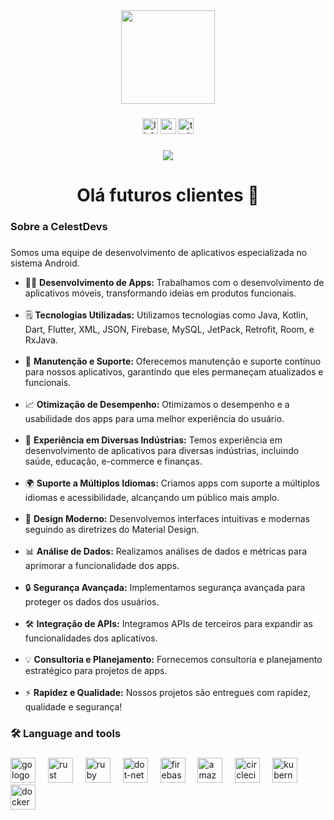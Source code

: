 <div align="center">
  <img height="150" src="https://camo.githubusercontent.com/62da68eb62b1e5f175f7d1f0191dd89a653d7908feb22d37d4a0ab07365d6791/68747470733a2f2f6d656469612e67697068792e636f6d2f6d656469612f4d3967624264396e6244724f5475314d71782f67697068792e676966"  />
</div>

###

<div align="center">
  <img src="https://img.shields.io/static/v1?message=LinkedIn&logo=linkedin&label=&color=0077B5&logoColor=white&labelColor=&style=for-the-badge" height="25" alt="linkedin logo"  />
  <img src="https://img.shields.io/static/v1?message=Youtube&logo=youtube&label=&color=FF0000&logoColor=white&labelColor=&style=for-the-badge" height="25" alt="youtube logo"  />
  <img src="https://img.shields.io/static/v1?message=Twitter&logo=twitter&label=&color=1DA1F2&logoColor=white&labelColor=&style=for-the-badge" height="25" alt="twitter logo"  />
</div>

###

<div align="center">
  <img src="https://visitor-badge.laobi.icu/badge?page_id=maurodesouza.maurodesouza&"  />
</div>

###

<h1 align="center">Olá futuros clientes 👋</h1>

###

<h3 align="left">Sobre a CelestDevs</h3>

###

<p align="left">
    Somos uma equipe de desenvolvimento de aplicativos especializada no sistema Android.
</p>

<ul align="left">
    <li>👩‍💻 <strong>Desenvolvimento de Apps:</strong> Trabalhamos com o desenvolvimento de aplicativos móveis, transformando ideias em produtos funcionais.</li><br>
    <li>🗒️ <strong>Tecnologias Utilizadas:</strong> Utilizamos tecnologias como Java, Kotlin, Dart, Flutter, XML, JSON, Firebase, MySQL, JetPack, Retrofit, Room, e RxJava.</li><br>
    <li>🔧 <strong>Manutenção e Suporte:</strong> Oferecemos manutenção e suporte contínuo para nossos aplicativos, garantindo que eles permaneçam atualizados e funcionais.</li><br>
    <li>📈 <strong>Otimização de Desempenho:</strong> Otimizamos o desempenho e a usabilidade dos apps para uma melhor experiência do usuário.</li><br>
    <li>💼 <strong>Experiência em Diversas Indústrias:</strong> Temos experiência em desenvolvimento de aplicativos para diversas indústrias, incluindo saúde, educação, e-commerce e finanças.</li><br>
    <li>🌍 <strong>Suporte a Múltiplos Idiomas:</strong> Criamos apps com suporte a múltiplos idiomas e acessibilidade, alcançando um público mais amplo.</li><br>
    <li>📱 <strong>Design Moderno:</strong> Desenvolvemos interfaces intuitivas e modernas seguindo as diretrizes do Material Design.</li><br>
    <li>📊 <strong>Análise de Dados:</strong> Realizamos análises de dados e métricas para aprimorar a funcionalidade dos apps.</li><br>
    <li>🔒 <strong>Segurança Avançada:</strong> Implementamos segurança avançada para proteger os dados dos usuários.</li><br>
    <li>🛠️ <strong>Integração de APIs:</strong> Integramos APIs de terceiros para expandir as funcionalidades dos aplicativos.</li><br>
    <li>💡 <strong>Consultoria e Planejamento:</strong> Fornecemos consultoria e planejamento estratégico para projetos de apps.</li><br>
    <li>⚡ <strong>Rapidez e Qualidade:</strong> Nossos projetos são entregues com rapidez, qualidade e segurança!</li>
</ul>

###

<h3 align="left">🛠 Language and tools</h3>

###

<div align="left">
  <img src="https://cdn.jsdelivr.net/gh/devicons/devicon/icons/go/go-original-wordmark.svg" height="40" alt="go logo"  />
  <img width="12" />
  <img src="https://cdn.jsdelivr.net/gh/devicons/devicon/icons/rust/rust-plain.svg" height="40" alt="rust logo"  />
  <img width="12" />
  <img src="https://cdn.jsdelivr.net/gh/devicons/devicon/icons/ruby/ruby-plain-wordmark.svg" height="40" alt="ruby logo"  />
  <img width="12" />
  <img src="https://cdn.jsdelivr.net/gh/devicons/devicon/icons/dot-net/dot-net-plain-wordmark.svg" height="40" alt="dot-net logo"  />
  <img width="12" />
  <img src="https://cdn.jsdelivr.net/gh/devicons/devicon/icons/firebase/firebase-plain-wordmark.svg" height="40" alt="firebase logo"  />
  <img width="12" />
  <img src="https://cdn.jsdelivr.net/gh/devicons/devicon/icons/amazonwebservices/amazonwebservices-original.svg" height="40" alt="amazonwebservices logo"  />
  <img width="12" />
  <img src="https://cdn.jsdelivr.net/gh/devicons/devicon/icons/circleci/circleci-plain.svg" height="40" alt="circleci logo"  />
  <img width="12" />
  <img src="https://cdn.jsdelivr.net/gh/devicons/devicon/icons/kubernetes/kubernetes-plain.svg" height="40" alt="kubernetes logo"  />
  <img width="12" />
  <img src="https://cdn.jsdelivr.net/gh/devicons/devicon/icons/docker/docker-plain-wordmark.svg" height="40" alt="docker logo"  />
</div>
